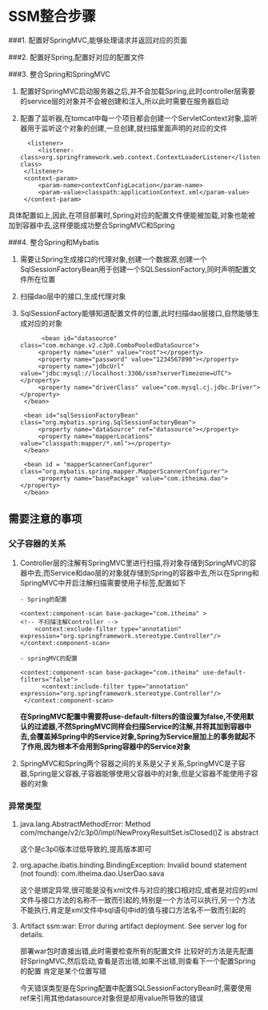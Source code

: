 # SSM整合步骤

###1. 配置好SpringMVC,能够处理请求并返回对应的页面


###2. 配置好Spring,配置好对应的配置文件


###3. 整合Spring和SpringMVC

1. 配置好SpringMVC启动服务器之后,并不会加载Spring,此时controller层需要的service层的对象并不会被创建和注入,所以此时需要在服务器启动
2. 配置了监听器,在tomcat中每一个项目都会创建一个ServletContext对象,监听器用于监听这个对象的创建,一旦创建,就扫描里面声明的对应的文件

		 <listener>
	        <listener-class>org.springframework.web.context.ContextLoaderListener</listener-class>
	    </listener>
	    <context-param>
	        <param-name>contextConfigLocation</param-name>
	        <param-value>classpath:applicationContext.xml</param-value>
	    </context-param>

具体配置如上,因此,在项目部署时,Spring对应的配置文件便能被加载,对象也能被加到容器中去,这样便能成功整合SpringMVC和Spring

###4. 整合Spring和Mybatis
1. 需要让Spring生成接口的代理对象,创建一个数据源,创建一个SqlSessionFactoryBean用于创建一个SQLSessionFactory,同时声明配置文件所在位置
2. 扫描dao层中的接口,生成代理对象
3. SqlSessionFactory能够知道配置文件的位置,此时扫描dao层接口,自然能够生成对应的对象
	
			 <bean id="datasource" class="com.mchange.v2.c3p0.ComboPooledDataSource">
	        <property name="user" value="root"></property>
	        <property name="password" value="1234567890"></property>
	        <property name="jdbcUrl" value="jdbc:mysql://localhost:3306/ssm?serverTimezone=UTC"></property>
	        <property name="driverClass" value="com.mysql.cj.jdbc.Driver"></property>
	    </bean>
	
	<!--    创建出一个SqlSessionFactoryBean,并且能够声明xml对应的位置  -->
	    <bean id="sqlSessionFactoryBean" class="org.mybatis.spring.SqlSessionFactoryBean">
	        <property name="dataSource" ref="datasource"></property>
	        <property name="mapperLocations" value="classpath:mapper/*.xml"></property>
	    </bean>
	
	<!--    扫描这个dao包,就能生成对应的动态代理的对象-->
	    <bean id = "mapperScannerConfigurer" class="org.mybatis.spring.mapper.MapperScannerConfigurer">
	        <property name="basePackage" value="com.itheima.dao"></property>
	    </bean>	


## 需要注意的事项

### 父子容器的关系

 1. Controller层的注解有SpringMVC里进行扫描,将对象存储到SpringMVC的容器中去,而Service和dao层的对象就存储到Spring的容器中去,所以在Spring和SpringMVC中开启注解扫描需要使用子标签,配置如下

		- Spring的配置
	
		<context:component-scan base-package="com.itheima" >
	    <!-- 不扫描注解Controller -->
	        <context:exclude-filter type="annotation" expression="org.springframework.stereotype.Controller"/>
	    </context:component-scan>

		- springMVC的配置
		
		<context:component-scan base-package="com.itheima" use-default-filters="false">
		      <context:include-filter type="annotation" expression="org.springframework.stereotype.Controller"/>  
		 </context:component-scan>

	 **在SpringMVC配置中需要将use-default-filters的值设置为false,不使用默认的过滤器,不然SpringMVC同样会扫描Service的注解,并将其加到容器中去,会覆盖掉Spring中的Service对象,Spring为Service层加上的事务就起不了作用,因为根本不会用到Spring容器中的Service对象**


2. SpringMVC和Spring两个容器之间的关系是父子关系,SpringMVC是子容器,Spring是父容器,子容器能够使用父容器中的对象,但是父容器不能使用子容器的对象

### 异常类型
1. java.lang.AbstractMethodError: Method com/mchange/v2/c3p0/impl/NewProxyResultSet.isClosed()Z is abstract
		

	这个是c3p0版本过低导致的,提高版本即可

2. org.apache.ibatis.binding.BindingException: Invalid bound statement (not found): com.itheima.dao.UserDao.sava

	这个是绑定异常,很可能是没有xml文件与对应的接口相对应,或者是对应的xml文件与接口方法的名称不一致而引起的,特别是一个方法可以执行,另一个方法不能执行,肯定是xml文件中sql语句中id的值与接口方法名不一致而引起的

3. Artifact ssm:war: Error during artifact deployment. See server log for details.

	部署war包时直接出错,此时需要检查所有的配置文件
	比较好的方法是先配置好SpringMVC,然后启动,查看是否出错,如果不出错,则查看下一个配置Spring的配置
	肯定是某个位置写错
	
	今天错误类型是在Spring配置中配置SQLSessionFactoryBean时,需要使用ref来引用其他datasource对象但是却用value所导致的错误
		
	 <bean id="sqlSessionFactoryBean" class="org.mybatis.spring.SqlSessionFactoryBean">
        <property name="dataSource" value="datasource"></property>
        <property name="mapperLocations" value="classpath:mapper/*.xml"></property>
    </bean>


